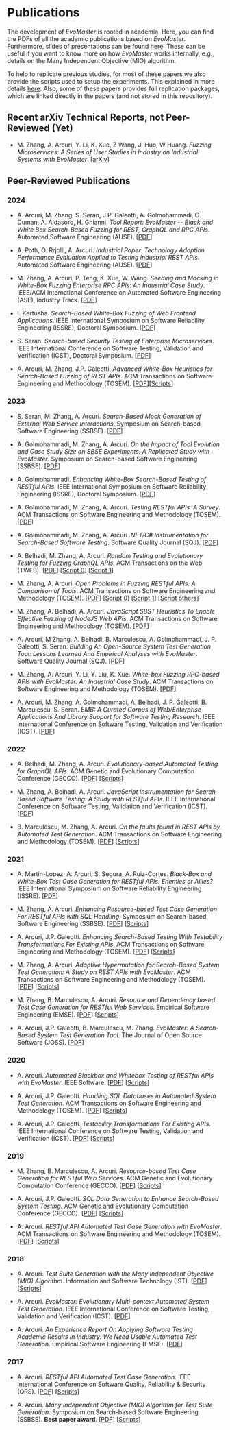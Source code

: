 # Publications

The development of _EvoMaster_ is rooted in academia.
Here, you can find the PDFs of all the academic publications based on _EvoMaster_. 
Furthermore, slides of presentations can be  found [here](presentations.md).
These can be useful if you want to know more on how _EvoMaster_ works internally,
e.g., details on the Many Independent Objective (MIO) algorithm.

To help to replicate previous studies, for most of these papers we also provide the scripts used to setup the experiments.
This explained in more details [here](replicating_studies.md).
Also, some of these papers provides full replication packages, which are linked directly in the papers (and not stored in this repository).


## Recent arXiv Technical Reports, not Peer-Reviewed (Yet)

  
* M. Zhang, A. Arcuri, Y. Li, K. Xue, Z Wang, J. Huo, W Huang.
  *Fuzzing Microservices: A Series of User Studies in Industry on Industrial Systems with EvoMaster*.
  [[arXiv](https://arxiv.org/abs/2208.03988)]




## Peer-Reviewed Publications

### 2024

* A. Arcuri, M. Zhang, S. Seran, J.P. Galeotti, A. Golmohammadi, O. Duman, A. Aldasoro, H. Ghianni.
 *Tool Report: EvoMaster -- Black and White Box Search-Based Fuzzing for REST, GraphQL and RPC APIs*.
  Automated Software Engineering (AUSE).
  [[PDF](publications/2024_ause_em.pdf)]


* A. Poth, O. Rrjolli, A. Arcuri.
  *Industrial Paper: Technology Adoption Performance Evaluation Applied to Testing Industrial REST APIs*. 
  Automated Software Engineering (AUSE).
  [[PDF](publications/2024_ause_vw.pdf)]


* M. Zhang, A. Arcuri, P. Teng, K. Xue, W. Wang.
  *Seeding and Mocking in White-Box Fuzzing Enterprise RPC APIs: An Industrial Case Study*.
  IEEE/ACM International Conference on Automated Software Engineering (ASE), Industry Track.
  [[PDF](publications/2024_ase.pdf)]


* I. Kertusha.
  *Search-Based White-Box Fuzzing of Web Frontend Applications*.
  IEEE International Symposium on Software Reliability Engineering (ISSRE), Doctoral Symposium.
  [[PDF](publications/2024_issre_ds.pdf)]


* S. Seran.
  *Search-based Security Testing of Enterprise Microservices*.
  IEEE International Conference on Software Testing, Validation and Verification (ICST), Doctoral Symposium.
  [[PDF](publications/2024_icst_ds.pdf)]

* A. Arcuri, M. Zhang, J.P. Galeotti.
  *Advanced White-Box Heuristics for Search-Based Fuzzing of REST APIs*.
  ACM Transactions on Software Engineering and Methodology (TOSEM).
  [[PDF](publications/2024_tosem_tt.pdf)][[Scripts](exp/2024_tosem_advanced_heuristics.py)]


### 2023

* S. Seran, M. Zhang, A. Arcuri.
  *Search-Based Mock Generation of External Web Service Interactions*.
  Symposium on Search-based Software Engineering (SSBSE).
  [[PDF](publications/2023_ssbse_wm.pdf)]

* A. Golmohammadi, M. Zhang, A. Arcuri.
  *On the Impact of Tool Evolution and Case Study Size on SBSE Experiments: A Replicated Study with EvoMaster*.
  Symposium on Search-based Software Engineering (SSBSE).
  [[PDF](publications/2023_ssbse_tuning.pdf)]

* A. Golmohammadi.
  *Enhancing White-Box Search-Based Testing of RESTful APIs*.
  IEEE International Symposium on Software Reliability Engineering (ISSRE), Doctoral Symposium.
  [[PDF](publications/2023-issre-ds.pdf)]

* A. Golmohammadi, M. Zhang, A. Arcuri.
  *Testing RESTful APIs: A Survey*.
  ACM Transactions on Software Engineering and Methodology (TOSEM). 
  [[PDF](publications/2023_tosem_survey.pdf)]

* A. Golmohammadi, M. Zhang, A. Arcuri
  *.NET/C# Instrumentation for Search-Based Software Testing*.
  Software Quality Journal (SQJ). 
  [[PDF](publications/2023_sqj_dotnet.pdf)]

* A. Belhadi, M. Zhang, A. Arcuri.
  *Random Testing and Evolutionary Testing for Fuzzing GraphQL APIs*.
  ACM Transactions on the Web (TWEB). 
  [[PDF](publications/2023_tweb.pdf)]
  [[Script 0](exp/2023_tweb_gql_bb.py)]
  [[Script 1](exp/2023_tweb_gql_wb.py)]

* M. Zhang, A. Arcuri.
  *Open Problems in Fuzzing RESTful APIs: A Comparison of Tools*.
  ACM Transactions on Software Engineering and Methodology (TOSEM).
  [[PDF](publications/2023_tosem_comparisons.pdf)]
  [[Script 0](exp/2023_tosem__open_problems_bb.py)]
  [[Script 1](exp/2023_tosem_open_problems_wb.py)]
  [[Script others](exp/2023_tosem_open_problems_others.zip)]

* M. Zhang, A. Belhadi, A. Arcuri.
  *JavaScript SBST Heuristics To Enable Effective Fuzzing of NodeJS Web APIs*.
  ACM Transactions on Software Engineering and Methodology (TOSEM).
  [[PDF](publications/2023_tosem_js.pdf)]

* A. Arcuri, M Zhang, A. Belhadi, B. Marculescu, A. Golmohammadi, J. P. Galeotti, S. Seran.
  *Building An Open-Source System Test Generation Tool: Lessons Learned And Empirical Analyses with EvoMaster*.
  Software Quality Journal (SQJ).
  [[PDF](publications/2023_sqj_tool.pdf)]

* M. Zhang, A. Arcuri, Y. Li, Y. Liu, K. Xue.
  *White-box Fuzzing RPC-based APIs with EvoMaster: An Industrial Case Study*.
  ACM Transactions on Software Engineering and Methodology (TOSEM). 
  [[PDF](publications/2023_tosem_rpc.pdf)]


* A. Arcuri, M. Zhang, A. Golmohammadi, A. Belhadi, J. P. Galeotti, B. Marculescu, S. Seran.
 *EMB: A Curated Corpus of Web/Enterprise
  Applications And Library Support for Software
  Testing Research*.
  IEEE International Conference on Software Testing, Validation and Verification (ICST).
  [[PDF](publications/2023_icst_emb.pdf)]

### 2022

* A. Belhadi, M. Zhang, A. Arcuri.
  *Evolutionary-based Automated Testing for GraphQL APIs*.
  ACM Genetic and Evolutionary Computation Conference (GECCO).
  [[PDF](publications/2022_gecco.pdf)]
  [[Scripts](exp/2022_gecco.py)]

* M. Zhang, A. Belhadi, A. Arcuri.
  *JavaScript Instrumentation for Search-Based Software Testing: A Study with RESTful APIs*.
  IEEE International Conference on Software Testing, Validation and Verification (ICST). 
  [[PDF](publications/2022_icst.pdf)]

* B. Marculescu, M. Zhang, A. Arcuri.
  *On the faults found in REST APIs by Automated Test Generation*.
  ACM Transactions on Software Engineering and Methodology (TOSEM). 
  [[PDF](publications/2022_tosem_faults.pdf)]
  [[Scripts](exp/2022_tosem_faults.py)]


### 2021


* A. Martin-Lopez, A. Arcuri, S. Segura, A. Ruiz-Cortes.
  *Black-Box and White-Box Test Case Generation for RESTful APIs: Enemies or Allies?*
  IEEE International Symposium on Software Reliability Engineering (ISSRE). 
  [[PDF](publications/2021_issre.pdf)]
 
* M. Zhang, A. Arcuri.
  *Enhancing Resource-based Test Case Generation For RESTful APIs with SQL Handling*.
  Symposium on Search-based Software Engineering (SSBSE). 
  [[PDF](publications/2021_ssbse.pdf)]
  [[Scripts](exp/2021_ssbse.py)]

* A. Arcuri, J.P. Galeotti.
  *Enhancing Search-Based Testing With Testability Transformations For Existing APIs*.
  ACM Transactions on Software Engineering and Methodology (TOSEM).
  [[PDF](publications/2021_tosem_tt.pdf)]
  [[Scripts](exp/2021_tosem_tt.py)]

* M. Zhang, A. Arcuri.
  *Adaptive Hypermutation for Search-Based System Test  Generation: A Study on REST APIs with EvoMaster*.
  ACM Transactions on Software Engineering and Methodology (TOSEM). 
  [[PDF](publications/2021_tosem_hm.pdf)] [[Scripts](exp/2021_tosem_hm.py)]

* M. Zhang, B. Marculescu, A. Arcuri.
  *Resource and Dependency based Test Case Generation for RESTful Web Services*.
  Empirical Software Engineering (EMSE). 
  [[PDF](publications/2021_emse.pdf)]
  [[Scripts](exp/2021_tosem_tt.py)]

* A. Arcuri, J.P. Galeotti, B. Marculescu, M. Zhang.
  *EvoMaster: A Search-Based System Test Generation Tool*.
  The Journal of Open Source Software (JOSS).
  [[PDF](publications/2021_joss.pdf)]

### 2020

* A. Arcuri.
  *Automated Blackbox and Whitebox Testing of RESTful APIs with EvoMaster*.
  IEEE Software.
  [[PDF](publications/2020_sw.pdf)]
  [[Scripts](exp/2020_sw.py)]

* A. Arcuri, J.P. Galeotti.
  *Handling SQL Databases in Automated System Test Generation*. 
  ACM Transactions on Software Engineering and Methodology (TOSEM).
  [[PDF](publications/2020_tosem.pdf)] [[Scripts](exp/2020_tosem.py)]

* A. Arcuri, J.P. Galeotti.
  *Testability Transformations For Existing APIs*.
  IEEE International Conference on Software Testing, Validation and Verification (ICST).
  [[PDF](publications/2020_icst.pdf)]
  [[Scripts](exp/2020_icst.py)]

### 2019

* M. Zhang, B. Marculescu, A. Arcuri. 
     *Resource-based Test Case Generation for RESTful Web Services*.
     ACM Genetic and Evolutionary Computation Conference (GECCO).
     [[PDF](publications/2019_gecco_resources.pdf)] [[Scripts](exp/2019_gecco_resource.py)]

* A. Arcuri, J.P. Galeotti. 
     *SQL Data Generation to Enhance Search-Based System Testing*.
     ACM Genetic and Evolutionary Computation Conference (GECCO).
     [[PDF](publications/2019_gecco_sql.pdf)]
     [[Scripts](exp/2019_gecco_sql.py)]

* A. Arcuri. *RESTful API Automated Test Case Generation with EvoMaster*.
     ACM Transactions on Software Engineering and Methodology (TOSEM).
     [[PDF](publications/2019_tosem.pdf)]    [[Scripts](exp/2019_tosem.py)]

  
### 2018


* A. Arcuri. *Test Suite Generation with the Many Independent Objective (MIO) Algorithm*.
     Information and Software Technology (IST).
     [[PDF](publications/2018_ist.pdf)]    [[Scripts](exp/2018_ist.py)]

* A. Arcuri. *EvoMaster: Evolutionary Multi-context Automated System Test Generation*.
     IEEE International Conference on Software Testing, Validation and Verification (ICST).
     [[PDF](publications/2018_icst.pdf)]

     
* A. Arcuri. *An Experience Report On Applying Software Testing Academic 
               Results In Industry: We Need Usable Automated Test Generation*.
   Empirical Software Engineering (EMSE).
   [[PDF](publications/2018_emse.pdf)]                           


### 2017

* A. Arcuri. *RESTful API Automated Test Case Generation*.
  IEEE International Conference on Software Quality, Reliability & Security (QRS).
  [[PDF](publications/2017_qrs.pdf)] 
  [[Scripts](exp/2017_qrs.sh)]
  
* A. Arcuri. *Many Independent Objective (MIO) Algorithm for Test Suite Generation*.
  Symposium on Search-based Software Engineering (SSBSE).
  **Best paper award**.
  [[PDF](publications/2017_ssbse.pdf)] [[Scripts](exp/2017_ssbse.sh)]
  
